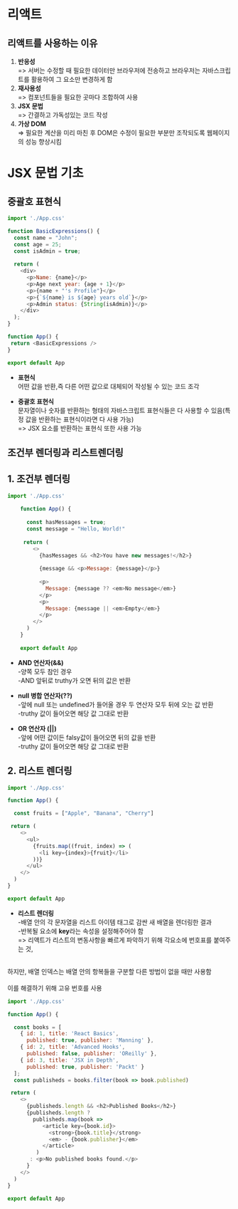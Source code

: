 # 리액트
## 리액트를 사용하는 이유
1. **반응성** <br>
	=> 서버는 수정할 때 필요한 데이터만 브라우저에 전송하고 브라우저는 자바스크립트를 활용하여 그 요소만 변경하게 함
2. **재사용성** <br>
	=> 컴포넌트들을 필요한 곳마다 조합하여 사용
3. **JSX 문법** <br>
	=>  간결하고 가독성있는 코드 작성
4.  **가상 DOM** <br>
	=> 필요한 계산을 미리 마친 후 DOM은 수정이 필요한 부분만 조작되도록 웹페이지의 성능 향상시킴

# JSX 문법 기초

## 중괄호 표현식
```javascript
import './App.css'

function BasicExpressions() {
  const name = "John";
  const age = 25;
  const isAdmin = true;
  
  return (
    <div>
      <p>Name: {name}</p>
      <p>Age next year: {age + 1}</p>
      <p>{name + "'s Profile"}</p>
      <p>{`${name} is ${age} years old`}</p>
      <p>Admin status: {String(isAdmin)}</p>
    </div>
  );
}

function App() {
 return <BasicExpressions />
}

export default App
```

-  **표현식** <br>
어떤 값을 반환,즉 다른 어떤 값으로 대체되어 작성될 수 있는 코드 조각

- **중괄호 표현식** <br>
문자열이나 숫자를 반환하는 형태의 자바스크립트 표현식들은 다 사용할 수 있음(특정 값을 반환하는 표현식이라면 다 사용 가능) <br>
=> JSX 요소를 반환하는 표현식 또한 사용 가능


##  조건부 렌더링과 리스트렌더링
## 1. 조건부 렌더링
```javascript
import './App.css'
    
    function App() {
    
      const hasMessages = true;
      const message = "Hello, World!"
    
     return (
        <>
          {hasMessages && <h2>You have new messages!</h2>}
    
          {message && <p>Message: {message}</p>} 
          
          <p>
            Message: {message ?? <em>No message</em>}
          </p>
          <p>
            Message: {message || <em>Empty</em>}
          </p>
        </>
      )
    }
    
    export default App
```

- **AND 연산자(&&)** <br>
	-양쪽 모두 참인 경우 <br>
	-AND 앞뒤로 truthy가 오면 뒤의 값은 반환
-  **null 병합 연산자(??)** <br>
	-앞에 null 또는 undefined가 들어올 경우 두 연산자 모두 뒤에 오는 값 반환 <br>
	-truthy 값이 들어오면 해당 값 그대로 반환
	
- **OR 연산자 (||)** <br>
	-앞에 어떤 값이든 falsy값이 들어오면 뒤의 값을 반환 <br>
	-truthy 값이 들어오면 해당 값 그대로 반환


## 2. 리스트 렌더링
```js
import './App.css'

function App() {

  const fruits = ["Apple", "Banana", "Cherry"]

 return (
    <>
      <ul>
        {fruits.map((fruit, index) => (
          <li key={index}>{fruit}</li>
        ))}
      </ul>
    </>
  )
}

export default App
```
- **리스트 렌더링** <br>
	-배열 안의 각 문자열을 리스트 아이템 태그로 감싼 새 배열을 렌더링한 결과 <br>
	-반복될 요소에 **key**라는 속성을 설정해주어야 함 <br>
	=> 리액트가 리스트의 변동사항을 빠르게 파악하기 위해 각요소에 번호표를 붙여주는 것, 
<br>
하지만, 배열 인덱스는 배열 안의 항복들을 구분할 다른 방법이 없을 때만 사용함
<br>
<br>
이를 해결하기 위해 고유 번호를 사용
<br>

```js
import './App.css'

function App() {

  const books = [
    { id: 1, title: 'React Basics',
      published: true, publisher: 'Manning' },
    { id: 2, title: 'Advanced Hooks',
      published: false, publisher: 'OReilly' },
    { id: 3, title: 'JSX in Depth',
      published: true, publisher: 'Packt' }
  ];
  const publisheds = books.filter(book => book.published)

 return (
    <>
      {publisheds.length && <h2>Published Books</h2>}
      {publisheds.length ? 
        publisheds.map(book => 
           <article key={book.id}>
             <strong>{book.title}</strong>
             <em> - {book.publisher}</em>
           </article>
         )
       : <p>No published books found.</p>
      }
    </>
  )
}

export default App

```
